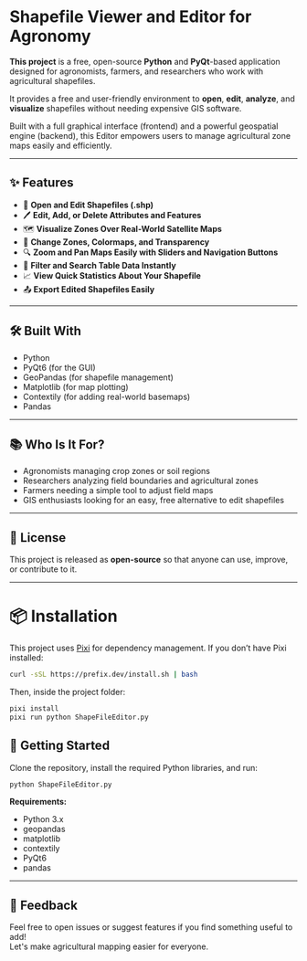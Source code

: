 # Shapefile Viewer and Editor for Agronomy
**This project** is a free, open-source **Python** and **PyQt**-based application designed for agronomists, farmers, and researchers who work with agricultural shapefiles.

It provides a free and user-friendly environment to **open**, **edit**, **analyze**, and **visualize** shapefiles without needing expensive GIS software.

Built with a full graphical interface (frontend) and a powerful geospatial engine (backend), this Editor empowers users to manage agricultural zone maps easily and efficiently.

---

## ✨ Features

- 📂 **Open and Edit Shapefiles (.shp)**
- 🖊️ **Edit, Add, or Delete Attributes and Features**
- 🗺️ **Visualize Zones Over Real-World Satellite Maps**
- 🎨 **Change Zones, Colormaps, and Transparency**
- 🔍 **Zoom and Pan Maps Easily with Sliders and Navigation Buttons**
- 🔎 **Filter and Search Table Data Instantly**
- 📈 **View Quick Statistics About Your Shapefile**
- 📤 **Export Edited Shapefiles Easily**

---

## 🛠️ Built With

- Python
- PyQt6 (for the GUI)
- GeoPandas (for shapefile management)
- Matplotlib (for map plotting)
- Contextily (for adding real-world basemaps)
- Pandas

---

## 📚 Who Is It For?

- Agronomists managing crop zones or soil regions
- Researchers analyzing field boundaries and agricultural zones
- Farmers needing a simple tool to adjust field maps
- GIS enthusiasts looking for an easy, free alternative to edit shapefiles

---

## 📜 License

This project is released as **open-source** so that anyone can use, improve, or contribute to it.

---

# 📦 Installation

This project uses [Pixi](https://prefix.dev/docs/pixi/) for dependency management. If you don’t have Pixi installed:

```bash
curl -sSL https://prefix.dev/install.sh | bash
```

Then, inside the project folder:

```bash
pixi install
pixi run python ShapeFileEditor.py
```

## 🚀 Getting Started

Clone the repository, install the required Python libraries, and run:

```bash
python ShapeFileEditor.py
```

**Requirements:**
- Python 3.x
- geopandas
- matplotlib
- contextily
- PyQt6
- pandas



---

## 💬 Feedback

Feel free to open issues or suggest features if you find something useful to add!  
Let's make agricultural mapping easier for everyone.
